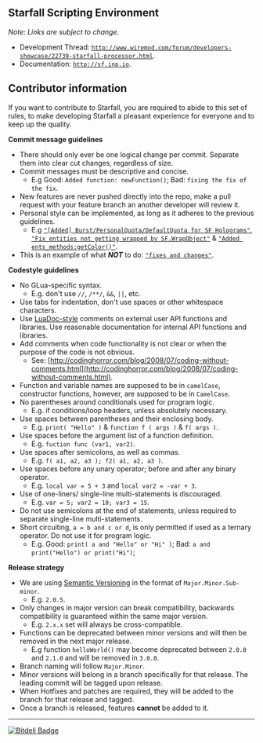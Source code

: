 Starfall Scripting Environment
----------

*Note: Links are subject to change.*
- Development Thread: [`http://www.wiremod.com/forum/developers-showcase/22739-starfall-processor.html`](http://www.wiremod.com/forum/developers-showcase/22739-starfall-processor.html?goto=newpost).
- Documentation: [`http://sf.inp.io`](http://sf.inp.io).

Contributor information
----------


If you want to contribute to Starfall, you are required to abide to this set of rules, to make developing Starfall a pleasant experience for everyone and to keep up the quality.

**Commit message guidelines**
- There should only ever be one logical change per commit. Separate them into clear cut changes, regardless of size.
- Commit messages must be descriptive and concise.
  - E.g Good: `Added function: newFunction()`; Bad: `fixing the fix of the fix`.
- New features are never pushed directly into the repo, make a pull request with your feature branch an another developer will review it.
- Personal style can be implemented, as long as it adheres to the previous guidelines.
  - E.g [`"[Added] Burst/PersonalQuota/DefaultQuota for SF Holograms"`](https://github.com/INPStarfall/Starfall/commit/7dfb693a5937d18d4e9f6c0135773bc6326b9c60), [`"Fix entities not getting wrapped by SF.WrapObject"`](https://github.com/INPStarfall/Starfall/commit/644dac74aef7800ecab1e6a2b8d17f26843d3842) & [`"Added ents_methods:getColor()"`](https://github.com/INPStarfall/Starfall/commit/9ceee328bd884819b3015dedda3b197b12134ef3).
- This is an example of what ***NOT*** to do: [`"fixes and changes"`](https://github.com/INPStarfall/Starfall/commit/d6b36328ce19da9a9b7f04e4c09266c8fd60a466).

**Codestyle guidelines**
- No GLua-specific syntax. 
  - E.g. don't use `//`, `/**/`, `&&`, `||`, etc.
- Use tabs for indentation, don't use spaces or other whitespace characters.
- Use [LuaDoc-style](http://keplerproject.github.io/luadoc/manual.html) comments on external user API functions and libraries. Use reasonable documentation for internal API functions and libraries.
- Add comments when code functionality is not clear or when the purpose of the code is not obvious.
  - See: [http://codinghorror.com/blog/2008/07/coding-without-comments.html](http://codinghorror.com/blog/2008/07/coding-without-comments.html).
- Function and variable names are supposed to be in `camelCase`, constructor functions, however, are supposed to be in `CamelCase`.
- No parentheses around conditionals used for program logic.
  - E.g. if conditions/loop headers, unless absolutely necessary.
- Use spaces between parentheses and their enclosing body. 
  - E.g. `print( "Hello" )` & `function f ( args )` & `f( args )`.
- Use spaces before the argument list of a function definition. 
  - E.g. `fuction func (var1, var2)`.
- Use spaces after semicolons, as well as commas. 
  - E.g. `f( a1, a2, a3 ); f2( a1, a2, a3 )`.
- Use spaces before any unary operator; before and after any binary operator. 
  - E.g. `local var = 5 + 3` and `local var2 = -var + 3`.
- Use of one-liners/ single-line multi-statements is discouraged. 
  - E.g. `var = 5; var2 = 10; var3 = 15`.
- Do not use semicolons at the end of statements, unless required to separate single-line multi-statements.
- Short circuiting, `a = b and c or d`, is only permitted if used as a ternary operator. Do not use it for program logic. 
  - E.g. Good: `print( a and "Hello" or "Hi" )`; Bad: `a and print("Hello") or print("Hi")`;

**Release strategy**
- We are using [Semantic Versioning](http://semver.org) in the format of `Major.Minor.Sub-minor`.
  - E.g. `2.0.5`. 
- Only changes in major version can break compatibility, backwards compatibility is guaranteed within the same major version.
  - E.g. `2.x.x` set will always be cross-compatible. 
- Functions can be deprecated between minor versions and will then be removed in the next major release.
  - E.g function `helloWorld()` may become deprecated between `2.0.0` and `2.1.0` and will be removed in `3.0.0`.
- Branch naming will follow `Major.Minor`.
- Minor versions will belong in a branch specifically for that release. The leading commit will be tagged upon release. 
- When Hotfixes and patches are required, they will be added to the branch for that release and tagged.
- Once a branch is released, features **cannot** be added to it.


----------
[![Bitdeli Badge](https://d2weczhvl823v0.cloudfront.net/INPStarfall/starfall/trend.png)](https://bitdeli.com/free "Bitdeli Badge")
